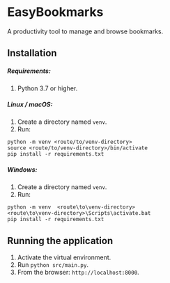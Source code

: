 # EasyBookmarks

A productivity tool to manage and browse bookmarks.


## Installation

##### Requirements:

1. Python 3.7 or higher.

##### Linux / macOS:

1. Create a directory named `venv`.
2. Run:
```
python -m venv <route/to/venv-directory>
source <route/to/venv-directory>/bin/activate
pip install -r requirements.txt
```

##### Windows:

1. Create a directory named `venv`.
2. Run:
```
python -m venv  <route\to\venv-directory>
<route\to\venv-directory>\Scripts\activate.bat
pip install -r requirements.txt
```

## Running the application

1. Activate the virtual environment.
2. Run `python src/main.py`.
3. From the browser: `http://localhost:8000`.
